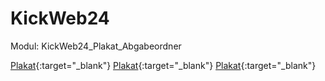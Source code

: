# KickWeb24
Modul: KickWeb24_Plakat_Abgabeordner

[Plakat](Sprint1/index.html){:target="_blank"}
[Plakat](Arbeitsprozess/tag1/index.html){:target="_blank"}
[Plakat](Arbeitsprozess/tag3/index.html){:target="_blank"}
